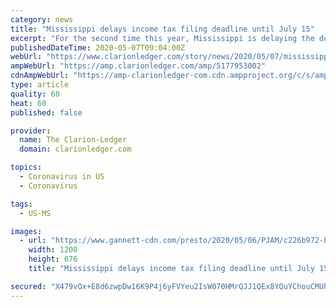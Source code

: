 ```yaml
---
category: news
title: "Mississippi delays income tax filing deadline until July 15"
excerpt: "For the second time this year, Mississippi is delaying the deadline to file state income tax returns. The state Department of Revenue said Wednesday that July 15 is the new deadline for individual, corporate,"
publishedDateTime: 2020-05-07T09:04:00Z
webUrl: "https://www.clarionledger.com/story/news/2020/05/07/mississippi-extends-income-tax-filing-deadline-2020/5177953002/"
ampWebUrl: "https://amp.clarionledger.com/amp/5177953002"
cdnAmpWebUrl: "https://amp-clarionledger-com.cdn.ampproject.org/c/s/amp.clarionledger.com/amp/5177953002"
type: article
quality: 60
heat: 60
published: false

provider:
  name: The Clarion-Ledger
  domain: clarionledger.com

topics:
  - Coronavirus in US
  - Coronavirus

tags:
  - US-MS

images:
  - url: "https://www.gannett-cdn.com/presto/2020/05/06/PJAM/c226b972-ba7c-43ca-8fd7-399da74dad1a-taxes.PNG?auto=webp&crop=955,538,x0,y16&format=pjpg&width=1200"
    width: 1200
    height: 676
    title: "Mississippi delays income tax filing deadline until July 15"

secured: "X479vOx+E8d6zwpDw16K9P4j6yFVYeu2IsW070HMrQJJ1QEx8YQuYChouCMUhJLDxE1xEJG4q9R8qo2zY/GvNlX7Gc2B5hVj2znc4cT0ViVrdEIJOdL6taOTfInLbUsLHRUqwgUjy5QgF8MYLplSxRKoLw5VO81E87XyUxgFe+9MUtEh9eatORN25SuNNj70/6GRY23mKtkAToDURZ+nvNVElfdsOhrZLHx5IoJu/uTV6S5PTmSu7ho2LzQ6mmRste4jtfgzjGEvcwnCJwpP2uZAruGzg/AF5O51HJVLLmbQKYQBrx+jLz5KikFDe9PH;JclhK6oV7rBX4H1NyeaT4Q=="
---
```


